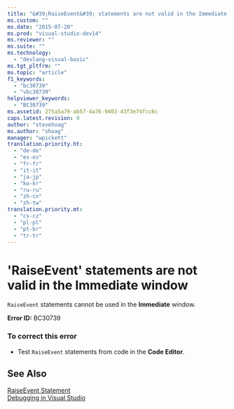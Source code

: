 ```yaml
---
title: "&#39;RaiseEvent&#39; statements are not valid in the Immediate window | Microsoft Docs"
ms.custom: ""
ms.date: "2015-07-20"
ms.prod: "visual-studio-dev14"
ms.reviewer: ""
ms.suite: ""
ms.technology: 
  - "devlang-visual-basic"
ms.tgt_pltfrm: ""
ms.topic: "article"
f1_keywords: 
  - "bc30739"
  - "vbc30739"
helpviewer_keywords: 
  - "BC30739"
ms.assetid: 275a5a79-ab57-4a76-9403-43f3e74fcc6c
caps.latest.revision: 9
author: "stevehoag"
ms.author: "shoag"
manager: "wpickett"
translation.priority.ht: 
  - "de-de"
  - "es-es"
  - "fr-fr"
  - "it-it"
  - "ja-jp"
  - "ko-kr"
  - "ru-ru"
  - "zh-cn"
  - "zh-tw"
translation.priority.mt: 
  - "cs-cz"
  - "pl-pl"
  - "pt-br"
  - "tr-tr"
---
```

# &#39;RaiseEvent&#39; statements are not valid in the Immediate window
`RaiseEvent` statements cannot be used in the **Immediate** window.  
  
 **Error ID:** BC30739  
  
### To correct this error  
  
-   Test `RaiseEvent` statements from code in the **Code Editor**.  
  
## See Also  
 [RaiseEvent Statement](/dotnet/visual-basic/language-reference/statements/raiseevent-statement)   
 [Debugging in Visual Studio](../debugger/debugging-in-visual-studio.md)